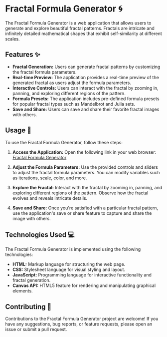 # Fractal Formula Generator 🌀

The Fractal Formula Generator is a web application that allows users to generate and explore beautiful fractal patterns. Fractals are intricate and infinitely detailed mathematical shapes that exhibit self-similarity at different scales.

## Features ✨

- **Fractal Generation:** Users can generate fractal patterns by customizing the fractal formula parameters.
- **Real-time Preview:** The application provides a real-time preview of the generated fractal as users adjust the formula parameters.
- **Interactive Controls:** Users can interact with the fractal by zooming in, panning, and exploring different regions of the pattern.
- **Formula Presets:** The application includes pre-defined formula presets for popular fractal types such as Mandelbrot and Julia sets.
- **Save and Share:** Users can save and share their favorite fractal images with others.

## Usage 🚀

To use the Fractal Formula Generator, follow these steps:

1. **Access the Application:** Open the following link in your web browser: [Fractal Formula Generator](https://utkarssh11.github.io/Fractal--Formula-Generator/)

2. **Adjust the Formula Parameters:** Use the provided controls and sliders to adjust the fractal formula parameters. You can modify variables such as iterations, scale, color, and more.

3. **Explore the Fractal:** Interact with the fractal by zooming in, panning, and exploring different regions of the pattern. Observe how the fractal evolves and reveals intricate details.

4. **Save and Share:** Once you're satisfied with a particular fractal pattern, use the application's save or share feature to capture and share the image with others.

## Technologies Used 💻

The Fractal Formula Generator is implemented using the following technologies:

- **HTML:** Markup language for structuring the web page.
- **CSS:** Stylesheet language for visual styling and layout.
- **JavaScript:** Programming language for interactive functionality and fractal generation.
- **Canvas API:** HTML5 feature for rendering and manipulating graphical elements.

## Contributing 🤝

Contributions to the Fractal Formula Generator project are welcome! If you have any suggestions, bug reports, or feature requests, please open an issue or submit a pull request.

